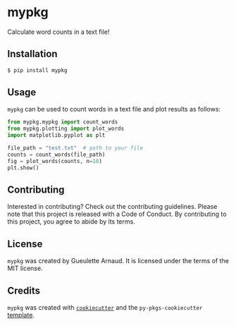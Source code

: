 # mypkg

Calculate word counts in a text file!

## Installation

```bash
$ pip install mypkg
```

## Usage

`mypkg` can be used to count words in a text file and plot results
as follows:

```python
from mypkg.mypkg import count_words
from mypkg.plotting import plot_words
import matplotlib.pyplot as plt

file_path = "test.txt"  # path to your file
counts = count_words(file_path)
fig = plot_words(counts, n=10)
plt.show()
```

## Contributing

Interested in contributing? Check out the contributing guidelines. 
Please note that this project is released with a Code of Conduct. 
By contributing to this project, you agree to abide by its terms.

## License

`mypkg` was created by Gueulette Arnaud. It is licensed under the terms
of the MIT license.

## Credits

`mypkg` was created with 
[`cookiecutter`](https://cookiecutter.readthedocs.io/en/latest/) and 
the `py-pkgs-cookiecutter` 
[template](https://github.com/py-pkgs/py-pkgs-cookiecutter).
